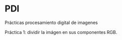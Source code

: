 # PDI
Prácticas procesamiento digital de imagenes

Práctica 1: dividir la imágen en sus componentes RGB. 
